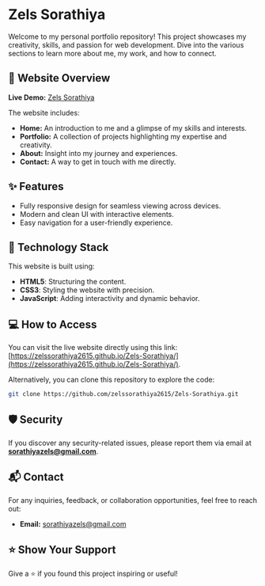 # Zels Sorathiya

Welcome to my personal portfolio repository! This project showcases my creativity, skills, and passion for web development. Dive into the various sections to learn more about me, my work, and how to connect.

## 🌟 Website Overview

**Live Demo:** [Zels Sorathiya](https://zelssorathiya2615.github.io/Zels-Sorathiya/)

The website includes:

- **Home:** An introduction to me and a glimpse of my skills and interests.
- **Portfolio:** A collection of projects highlighting my expertise and creativity.
- **About:** Insight into my journey and experiences.
- **Contact:** A way to get in touch with me directly.

## ✨ Features

- Fully responsive design for seamless viewing across devices.
- Modern and clean UI with interactive elements.
- Easy navigation for a user-friendly experience.

## 🚀 Technology Stack

This website is built using:

- **HTML5**: Structuring the content.
- **CSS3**: Styling the website with precision.
- **JavaScript**: Adding interactivity and dynamic behavior.

## 💻 How to Access

You can visit the live website directly using this link: [https://zelssorathiya2615.github.io/Zels-Sorathiya/](https://zelssorathiya2615.github.io/Zels-Sorathiya/).

Alternatively, you can clone this repository to explore the code:

```bash
git clone https://github.com/zelssorathiya2615/Zels-Sorathiya.git
```

## 🛡️ Security

If you discover any security-related issues, please report them via email at **sorathiyazels@gmail.com**.

## 📬 Contact

For any inquiries, feedback, or collaboration opportunities, feel free to reach out:

- **Email:** sorathiyazels@gmail.com

## ⭐ Show Your Support

Give a ⭐️ if you found this project inspiring or useful!

